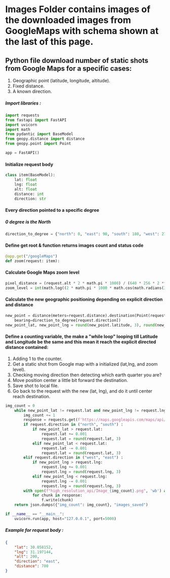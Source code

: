 # Images Folder contains images of the downloaded images from GoogleMaps with schema shown at the last of this page.

## Python file download number of static shots from Google Maps for a specific cases:

1. Geographic point (latitude, longitude, altitude).
2. Fixed distance.
3. A known direction.

##### Import libraries :
```python
import requests
from fastapi import FastAPI
import uvicorn
import math
from pydantic import BaseModel
from geopy.distance import distance
from geopy.point import Point 
```

```python  
app = FastAPI() 
```

#### Initialize request body

```python
class item(BaseModel):
    lat: float
    lng: float
    alt: float
    distance: int
    direction: str
```

#### Every direction pointed to a specific degree 
##### 0 degree is the North
```python
direction_to_degree = {"north": 0, "east": 90, "south": 180, "west": 270}
```

#### Define get root & function returns images count and status code
```python 
@app.get("/googleMaps")
def zoom(request: item):
```

#### Calculate Google Maps zoom level
```python 
pixel_distance = (request.alt * 2 * math.pi * 1000) / (640 * 256 * 2 ** 20)
zoom_level = int(math.log((2 * math.pi * 1000 * math.cos(math.radians(37.7749))) / (pixel_distance * 640), 2))
```

#### Calculate the new geographic positioning depending on explicit direction and distance 
```python 
new_point = distance(meters=request.distance).destination(Point(request.lat, request.lng),\
    bearing=direction_to_degree[request.direction])
new_point_lat, new_point_lng = round(new_point.latitude, 3), round(new_point.longitude, 3)
```

#### Define a counting variable, the make a "while loop" looping till Latitude and Longitude be the same and this mean it reach the explicit directed distance contained:
1. Adding 1 to the counter.
2. Get a static shot from Google map with a initialized (lat,lng, and zoom level).
3. Checking moving direction then detecting which earth quarter you are?
4. Move position center a little bit forward the destination.
5. Save shot to local file.
6. Go back to the request with the new (lat, lng), and do it until center reach destination. 
```python
img_count = 0
    while new_point_lat != request.lat and new_point_lng != request.lng:
        img_count += 1
        response = requests.get(f'https://maps.googleapis.com/maps/api/staticmap?maptype=satellite&center={request.lat},{request.lng}&zoom={zoom_level}&size=640x640&key=AIzaSyCIog63DvS6W2p-fhSWYFzNvDvqYFvUBPg')
        if request.direction in ("north", "south") :
            if new_point_lat > request.lat:
                request.lat += 0.001
                request.lat = round(request.lat, 3)
            elif new_point_lat < request.lat:
                request.lat -= 0.001
                request.lat = round(request.lat, 3)
        elif request.direction in ("west", "east") :
            if new_point_lng > request.lng:
                request.lng += 0.001
                request.lng = round(request.lng, 3)
            elif new_point_lng < request.lng:
                request.lng -= 0.001
                request.lng = round(request.lng, 3)
        with open(f"high_resolution_api/Image_{img_count}.png", 'wb') as f:
            for chunk in response:
                f.write(chunk)
    return json.dumps({"img_count": img_count}, "images_saved")
```
``` python 
if __name__ == "__main__":
    uvicorn.run(app, host="127.0.0.1", port=5000)
```

##### Example for request body :
```json
{
    "lat": 30.058152,
    "lng": 31.197144,
    "alt": 200,
    "direction": "east",
    "distance": 700
}
```